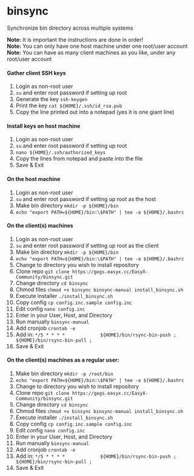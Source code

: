 # binsync

Synchronize bin directory across multiple systems

**Note:** It is important the instructions are done in order!<br />
**Note:** You can only have one host machine under one root/user account<br />
**Note:** You can have as many client machines as you like, under any root/user account<br />

#### Gather client SSH keys
1. Login as non-root user
2. `su` and enter root password if setting up root
3. Generate the key `ssh-keygen`
4. Print the key `cat ${HOME}/.ssh/id_rsa.pub`
5. Copy the line printed out into a notepad (yes it is one giant line)

#### Install keys on host machine
1. Login as non-root user
2. `su` and enter root password if setting up root
3. `nano ${HOME}/.ssh/authorized_keys`
4. Copy the lines from notepad and paste into the file
5. Save & Exit

#### On the host machine
1. Login as non-root user
2. `su` and enter root password if setting up root as the host
3. Make bin directory `mkdir -p ${HOME}/bin`
4. `echo "export PATH=${HOME}/bin:\$PATH" | tee -a ${HOME}/.bashrc`

#### On the client(s) machines
1. Login as non-root user
2. `su` and enter root password if setting up root as the client
2. Make bin directory `mkdir -p ${HOME}/bin`
3. `echo "export PATH=${HOME}/bin:\$PATH" | tee -a ${HOME}/.bashrc`
4. Change to directory you wish to install repository
5. Clone repo `git clone https://gogs.easyx.cc/EasyX-Community/binsync.git`
6. Change directory `cd binsync`
7. Chmod files `chmod +x binsync binsync-manual install_binsync.sh`
8. Execute installer `./install_binsync.sh`
9. Copy config `cp config.inc.sample config.inc`
10. Edit config `nano config.inc`
11. Enter in your User, Host, and Directory
12. Run manually `binsync-manual`
13. Add cronjob `crontab -e`
14. Add in: `*/5 * * * *             ${HOME}/bin/rsync-bin-push ; ${HOME}/bin/rsync-bin-pull ;`
15. Save & Exit

#### On the client(s) machines as a regular user:
1. Make bin directory `mkdir -p /root/bin`
2. `echo "export PATH=${HOME}/bin:\$PATH" | tee -a ${HOME}/.bashrc`
3. Change to directory you wish to install repository
4. Clone repo `git clone https://gogs.easyx.cc/EasyX-Community/binsync.git`
5. Change directory `cd binsync`
6. Chmod files `chmod +x binsync binsync-manual install_binsync.sh`
7. Execute installer `./install_binsync.sh`
8. Copy config `cp config.inc.sample config.inc`
9. Edit config `nano config.inc`
10. Enter in your User, Host, and Directory
11. Run manually `binsync-manual`
12. Add cronjob `crontab -e`
13. Add in: `*/5 * * * *             ${HOME}/bin/rsync-bin-push ; ${HOME}/bin/rsync-bin-pull ;`
14. Save & Exit
